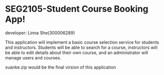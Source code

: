 # SEG2105-Student Course Booking App!

developer: Linna She(300006289)

This application will implement a basic course selection service for students and
instructors. Students will be able to search for a course, instructors will be able to edit
details about their own course, and an administrator will manage users and courses.
 
xuanke.zip would be the final virsion of this application
